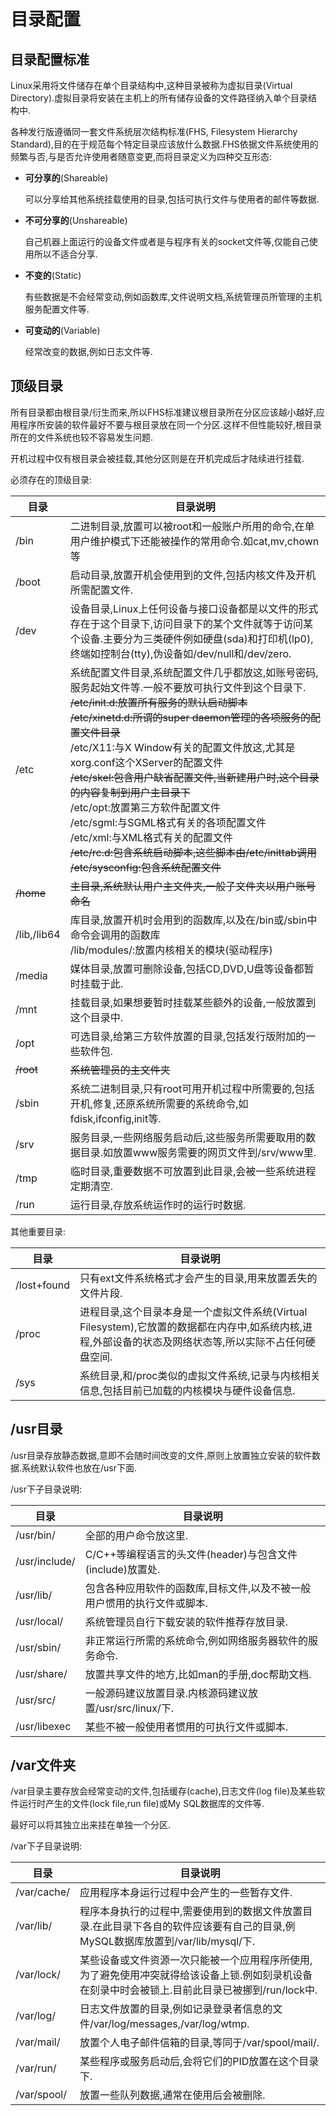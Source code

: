 # 目录配置

## 目录配置标准

Linux采用将文件储存在单个目录结构中,这种目录被称为虚拟目录(Virtual Directory).虚拟目录将安装在主机上的所有储存设备的文件路径纳入单个目录结构中.

各种发行版遵循同一套文件系统层次结构标准(FHS, Filesystem Hierarchy Standard),目的在于规范每个特定目录应该放什么数据.FHS依据文件系统使用的频繁与否,与是否允许使用者随意变更,而将目录定义为四种交互形态:

- **可分享的**(Shareable)

  可以分享给其他系统挂载使用的目录,包括可执行文件与使用者的邮件等数据.

- **不可分享的**(Unshareable)

  自己机器上面运行的设备文件或者是与程序有关的socket文件等,仅能自己使用所以不适合分享.

- **不变的**(Static)

  有些数据是不会经常变动,例如函数库,文件说明文档,系统管理员所管理的主机服务配置文件等.

- **可变动的**(Variable)

  经常改变的数据,例如日志文件等.

  

## 顶级目录

所有目录都由根目录/衍生而来,所以FHS标准建议根目录所在分区应该越小越好,应用程序所安装的软件最好不要与根目录放在同一个分区.这样不但性能较好,根目录所在的文件系统也较不容易发生问题.

开机过程中仅有根目录会被挂载,其他分区则是在开机完成后才陆续进行挂载.

必须存在的顶级目录:

| **目录**    | **目录说明**                                                 |
| ----------- | ------------------------------------------------------------ |
| /bin        | 二进制目录,放置可以被root和一般账户所用的命令,在单用户维护模式下还能被操作的常用命令.如cat,mv,chown等 |
| /boot       | 启动目录,放置开机会使用到的文件,包括内核文件及开机所需配置文件. |
| /dev        | 设备目录,Linux上任何设备与接口设备都是以文件的形式存在于这个目录下,访问目录下的某个文件就等于访问某个设备.主要分为三类硬件例如硬盘(sda)和打印机(lp0),终端如控制台(tty),伪设备如/dev/null和/dev/zero. |
| /etc        | 系统配置文件目录,系统配置文件几乎都放这,如账号密码,服务起始文件等.一般不要放可执行文件到这个目录下.     <br />~~/etc/init.d:放置所有服务的默认启动脚本~~  <br />~~/etc/xinetd.d:所谓的super daemon管理的各项服务的配置文件目录~~  <br />/etc/X11:与X Window有关的配置文件放这,尤其是xorg.conf这个XServer的配置文件  <br />~~/etc/skel:包含用户缺省配置文件,当新建用户时,这个目录的内容复制到用户主目录下~~<br />/etc/opt:放置第三方软件配置文件<br />/etc/sgml:与SGML格式有关的各项配置文件  <br />/etc/xml:与XML格式有关的配置文件  <br />~~/etc/rc.d:包含系统启动脚本,这些脚本由/etc/inittab调用~~  <br />~~/etc/sysconfig:包含系统配置文件~~ |
| ~~/home~~   | ~~主目录,系统默认用户主文件夹,一般子文件夹以用户账号命名~~   |
| /lib,/lib64 | 库目录,放置开机时会用到的函数库,以及在/bin或/sbin中命令会调用的函数库<br />/lib/modules/:放置内核相关的模块(驱动程序) |
| /media      | 媒体目录,放置可删除设备,包括CD,DVD,U盘等设备都暂时挂载于此.  |
| /mnt        | 挂载目录,如果想要暂时挂载某些额外的设备,一般放置到这个目录中. |
| /opt        | 可选目录,给第三方软件放置的目录,包括发行版附加的一些软件包.  |
| ~~/root~~   | ~~系统管理员的主文件夹~~                                     |
| /sbin       | 系统二进制目录,只有root可用开机过程中所需要的,包括开机,修复,还原系统所需要的系统命令,如fdisk,ifconfig,init等. |
| /srv        | 服务目录,一些网络服务启动后,这些服务所需要取用的数据目录.如放置www服务需要的网页文件到/srv/www里. |
| /tmp        | 临时目录,重要数据不可放置到此目录,会被一些系统进程定期清空.  |
| /run        | 运行目录,存放系统运作时的运行时数据.                         |

其他重要目录:

| **目录**    | **目录说明**                                                 |
| ----------- | ------------------------------------------------------------ |
| /lost+found | 只有ext文件系统格式才会产生的目录,用来放置丢失的文件片段.    |
| /proc       | 进程目录,这个目录本身是一个虚拟文件系统(Virtual  Filesystem),它放置的数据都在内存中,如系统内核,进程,外部设备的状态及网络状态等,所以实际不占任何硬盘空间. |
| /sys        | 系统目录,和/proc类似的虚拟文件系统,记录与内核相关信息,包括目前已加载的内核模块与硬件设备信息. |



## /usr目录

/usr目录存放静态数据,意即不会随时间改变的文件,原则上放置独立安装的软件数据.系统默认软件也放在/usr下面.

/usr下子目录说明:

| **目录**      | **目录说明**                                                 |
| ------------- | ------------------------------------------------------------ |
| /usr/bin/     | 全部的用户命令放这里.                                        |
| /usr/include/ | C/C++等编程语言的头文件(header)与包含文件(include)放置处.    |
| /usr/lib/     | 包含各种应用软件的函数库,目标文件,以及不被一般用户惯用的执行文件或脚本. |
| /usr/local/   | 系统管理员自行下载安装的软件推荐存放目录.                    |
| /usr/sbin/    | 非正常运行所需的系统命令,例如网络服务器软件的服务命令.       |
| /usr/share/   | 放置共享文件的地方,比如man的手册,doc帮助文档.                |
| /usr/src/     | 一般源码建议放置目录.内核源码建议放置/usr/src/linux/下.      |
| /usr/libexec  | 某些不被一般使用者惯用的可执行文件或脚本.                    |



## /var文件夹

/var目录主要存放会经常变动的文件,包括缓存(cache),日志文件(log file)及某些软件运行时产生的文件(lock file,run file)或My SQL数据库的文件等.

最好可以将其独立出来挂在单独一个分区.

/var下子目录说明:

| **目录**    | **目录说明**                                                 |
| ----------- | ------------------------------------------------------------ |
| /var/cache/ | 应用程序本身运行过程中会产生的一些暂存文件.                  |
| /var/lib/   | 程序本身执行的过程中,需要使用到的数据文件放置目录.在此目录下各自的软件应该要有自己的目录,例MySQL数据库放置到/var/lib/mysql/下. |
| /var/lock/  | 某些设备或文件资源一次只能被一个应用程序所使用,为了避免使用冲突就得给该设备上锁.例如刻录机设备在刻录中时会被锁上.目前此目录已被挪到/run/lock中. |
| /var/log/   | 日志文件放置的目录,例如记录登录者信息的文件/var/log/messages,/var/log/wtmp. |
| /var/mail/  | 放置个人电子邮件信箱的目录,等同于/var/spool/mail/.           |
| /var/run/   | 某些程序或服务启动后,会将它们的PID放置在这个目录下.          |
| /var/spool/ | 放置一些队列数据,通常在使用后会被删除.                       |


